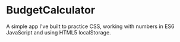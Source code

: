 # BudgetCalculator

A simple app I've built to practice CSS, working with numbers in ES6 JavaScript and using HTML5 localStorage. 
